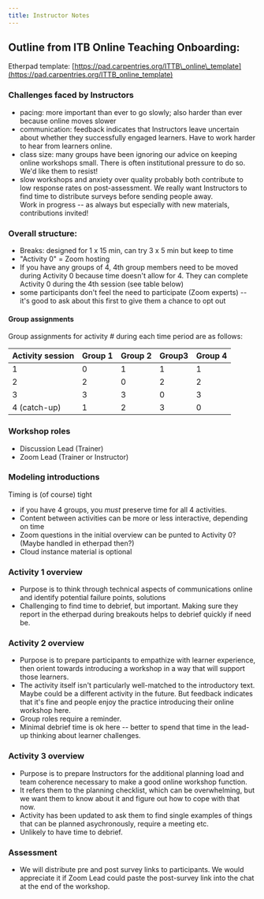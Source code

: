 ```yaml
---
title: Instructor Notes
---
```


## Outline from ITB Online Teaching Onboarding:

Etherpad template: [https://pad.carpentries.org/ITTB\_online\_template](https://pad.carpentries.org/ITTB_online_template)

### Challenges faced by Instructors

- pacing: more important than ever to go slowly; also harder than ever because online moves slower
- communication: feedback indicates that Instructors leave uncertain about whether they successfully engaged learners. Have to work harder to hear from learners online.
- class size: many groups have been ignoring our advice on keeping online workshops small. There is often institutional pressure to do so. We'd like them to resist!
- slow workshops and anxiety over quality probably both contribute to low response rates on post-assessment. We really want Instructors to find time to distribute surveys before sending people away.  
  Work in progress -- as always but especially with new materials, contributions invited!

### Overall structure:

- Breaks: designed for 1 x 15 min, can try 3 x 5 min but keep to time
- "Activity 0" = Zoom hosting
- If you have any groups of 4, 4th group members need to be moved during Activity 0 because time doesn't allow for 4. They can complete Activity 0 during the 4th session (see table below)
- some participants don't feel the need to participate (Zoom experts) -- it's good to ask about this first to give them a chance to opt out

#### Group assignments

Group assignments for activity # during each time period are as follows:

| Activity session | Group 1 | Group 2 | Group3 | Group 4 | 
| ---------------- | ------- | ------- | ------ | ------- |
| 1                | 0       | 1       | 1      | 1       | 
| 2                | 2       | 0       | 2      | 2       | 
| 3                | 3       | 3       | 0      | 3       | 
| 4 (catch-up)     | 1       | 2       | 3      | 0       | 

### Workshop roles

- Discussion Lead (Trainer)
- Zoom Lead (Trainer or Instructor)

### Modeling introductions

Timing is (of course) tight

- if you have 4 groups, you *must* preserve time for all 4 activities.
- Content between activities can be more or less interactive, depending on time
- Zoom questions in the initial overview can be punted to Activity 0? (Maybe handled in etherpad then?)
- Cloud instance material is optional

### Activity 1 overview

- Purpose is to think through technical aspects of communications online and identify potential failure points, solutions
- Challenging to find time to debrief, but important. Making sure they report in the etherpad during breakouts helps to debrief quickly if need be.

### Activity 2 overview

- Purpose is to prepare participants to empathize with learner experience, then orient towards introducing a workshop in a way that will support those learners.
- The activity itself isn't particularly well-matched to the introductory text. Maybe could be a different activity in the future. But feedback indicates that it's fine and people enjoy the practice introducing their online workshop here.
- Group roles require a reminder.
- Minimal debrief time is ok here -- better to spend that time in the lead-up thinking about learner challenges.

### Activity 3 overview

- Purpose is to prepare Instructors for the additional planning load and team coherence necessary to make a good online workshop function.
- It refers them to the planning checklist, which can be overwhelming, but we want them to know about it and figure out how to cope with that now.
- Activity has been updated to ask them to find single examples of things that can be planned asychronously, require a meeting etc.
- Unlikely to have time to debrief.

### Assessment

- We will distribute pre and post survey links to participants. We would appreciate it if Zoom Lead could paste the post-survey link into the chat at the end of the workshop.




